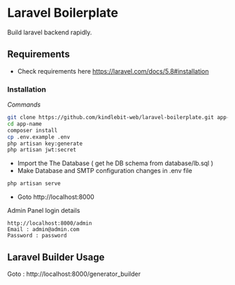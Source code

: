 Laravel Boilerplate
===================

Build laravel backend rapidly.

## Requirements 

- Check requirements here https://laravel.com/docs/5.8#installation

### Installation

*Commands*

```bash
git clone https://github.com/kindlebit-web/laravel-boilerplate.git app-name
cd app-name
composer install
cp .env.example .env
php artisan key:generate
php artisan jwt:secret
```

- Import the The Database ( get he DB schema from database/lb.sql )
- Make Database and SMTP configuration changes in .env file

```bash
php artisan serve
```

- Goto http://localhost:8000

Admin Panel login details

```
http://localhost:8000/admin
Email : admin@admin.com
Password : password
```

## Laravel Builder Usage

Goto : http://localhost:8000/generator_builder
